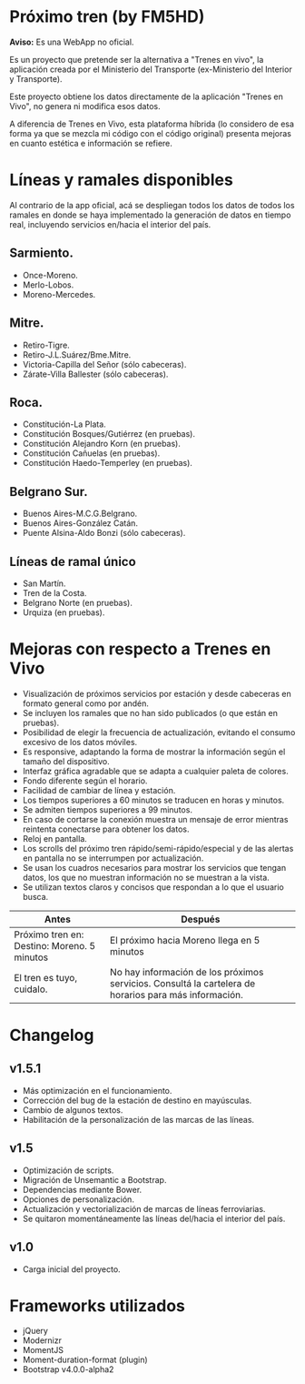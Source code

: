 # Próximo tren (by FM5HD)
**Aviso:** Es una WebApp no oficial. 

Es un proyecto que pretende ser la alternativa a "Trenes en vivo", la aplicación creada por el Ministerio del Transporte (ex-Ministerio del Interior y Transporte).

Este proyecto obtiene los datos directamente de la aplicación "Trenes en Vivo", no genera ni modifica esos datos. 

A diferencia de Trenes en Vivo, esta plataforma híbrida (lo considero de esa forma ya que se mezcla mi código con el código original) presenta mejoras en cuanto estética e información se refiere.

# Líneas y ramales disponibles 
Al contrario de la app oficial, acá se despliegan todos los datos de todos los ramales en donde se haya implementado la generación de datos en tiempo real, incluyendo servicios en/hacia el interior del país. 

## Sarmiento. 
* Once-Moreno. 
* Merlo-Lobos. 
* Moreno-Mercedes. 

## Mitre. 
* Retiro-Tigre. 
* Retiro-J.L.Suárez/Bme.Mitre. 
* Victoria-Capilla del Señor (sólo cabeceras). 
* Zárate-Villa Ballester (sólo cabeceras). 

## Roca. 
* Constitución-La Plata. 
* Constitución Bosques/Gutiérrez (en pruebas). 
* Constitución Alejandro Korn (en pruebas). 
* Constitución Cañuelas (en pruebas). 
* Constitución Haedo-Temperley (en pruebas). 

## Belgrano Sur. 
* Buenos Aires-M.C.G.Belgrano. 
* Buenos Aires-González Catán. 
* Puente Alsina-Aldo Bonzi (sólo cabeceras). 

## Líneas de ramal único
* San Martín. 
* Tren de la Costa. 
* Belgrano Norte (en pruebas). 
* Urquiza (en pruebas). 

# Mejoras con respecto a Trenes en Vivo
* Visualización de próximos servicios por estación y desde cabeceras en formato general como por andén. 
* Se incluyen los ramales que no han sido publicados (o que están en pruebas). 
* Posibilidad de elegir la frecuencia de actualización, evitando el consumo excesivo de los datos móviles. 
* Es responsive, adaptando la forma de mostrar la información según el tamaño del dispositivo. 
* Interfaz gráfica agradable que se adapta a cualquier paleta de colores. 
* Fondo diferente según el horario. 
* Facilidad de cambiar de línea y estación. 
* Los tiempos superiores a 60 minutos se traducen en horas y minutos. 
* Se admiten tiempos superiores a 99 minutos. 
* En caso de cortarse la conexión muestra un mensaje de error mientras reintenta conectarse para obtener los datos. 
* Reloj en pantalla. 
* Los scrolls del próximo tren rápido/semi-rápido/especial y de las alertas en pantalla no se interrumpen por actualización.
* Se usan los cuadros necesarios para mostrar los servicios que tengan datos, los que no muestran información no se muestran a la vista. 
* Se utilizan textos claros y concisos que respondan a lo que el usuario busca. 

| Antes | Después |
| ------------- | ------------- |
| Próximo tren en: Destino: Moreno. 5 minutos | El próximo hacia Moreno llega en 5 minutos |
| El tren es tuyo, cuidalo. | No hay información de los próximos servicios. Consultá la cartelera de horarios para más información. |

# Changelog 
## v1.5.1 
* Más optimización en el funcionamiento. 
* Corrección del bug de la estación de destino en mayúsculas. 
* Cambio de algunos textos. 
* Habilitación de la personalización de las marcas de las líneas. 

## v1.5
* Optimización de scripts. 
* Migración de Unsemantic a Bootstrap. 
* Dependencias mediante Bower. 
* Opciones de personalización. 
* Actualización y vectorialización de marcas de líneas ferroviarias. 
* Se quitaron momentáneamente las líneas del/hacia el interior del país. 

## v1.0
* Carga inicial del proyecto.

# Frameworks utilizados
* jQuery 
* Modernizr 
* MomentJS 
* Moment-duration-format (plugin) 
* Bootstrap v4.0.0-alpha2